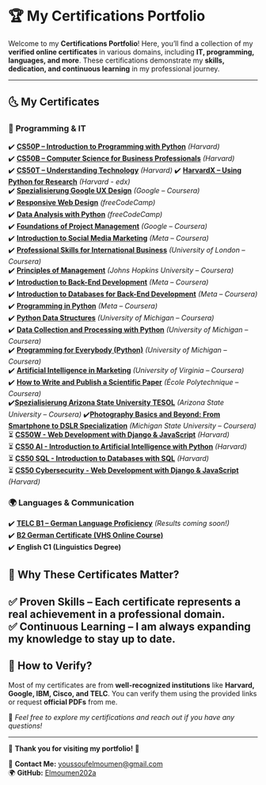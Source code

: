 # 🏆 **My Certifications Portfolio**  

Welcome to my **Certifications Portfolio**! Here, you’ll find a collection of my **verified online certificates** in various domains, including **IT, programming, languages, and more**. These certifications demonstrate my **skills, dedication, and continuous learning** in my professional journey.  

---  

## 🌜 **My Certificates**  

### 🎯 **Programming & IT**  
✔️ [**CS50P – Introduction to Programming with Python**](https://certificates.cs50.io/b1b40aca-5873-48f4-b612-21cd620c7ef1.pdf?size=letter) *(Harvard)*  
✔️ [**CS50B – Computer Science for Business Professionals**](https://cs50.harvard.edu/certificates/6aeb94b2-0240-408d-87de-6fc6cb0f5fd3) *(Harvard)*  
✔️ [**CS50T – Understanding Technology**](https://cs50.harvard.edu/certificates/c89db163-0672-4af1-b17e-6c3ea5cb34a2) *(Harvard)* 
✔️ [**HarvardX – Using Python for Research**](https://courses.edx.org/certificates/131ec972ddd94fb386bd099d387822d7?_gl=1*141hiaf*_gcl_au*NDY2MTM2NDIzLjE3Mzg4NTk2MTA.*_ga*MTAxNjA0OTE0Ni4xNzA3NTk5ODE2*_ga_D3KS4KMDT0*MTczODg1OTYwNi4zLjEuMTczODg2MDA3NC4yMi4wLjA.) *(Harvard - edx)*  
✔️ [**Spezialisierung Google UX Design**](https://www.coursera.org/account/accomplishments/specialization/BZK94C3REKAM) *(Google – Coursera)*  
✔️ [**Responsive Web Design**](https://www.freecodecamp.org/certification/josef202a/responsive-web-design) *(freeCodeCamp)*  
✔️ [**Data Analysis with Python**](https://www.freecodecamp.org/certification/josef202a/data-analysis-with-python-v7) *(freeCodeCamp)*  
✔️ [**Foundations of Project Management**](https://www.coursera.org/account/accomplishments/records/THXWBVSHWBNY) *(Google – Coursera)*  
✔️ [**Introduction to Social Media Marketing**](https://www.coursera.org/account/accomplishments/records/XZRKP5SGBRRS) *(Meta – Coursera)*  
✔️ [**Professional Skills for International Business**](https://www.coursera.org/account/accomplishments/records/ZZN9M33T7XDU) *(University of London – Coursera)*  
✔️ [**Principles of Management**](https://www.coursera.org/account/accomplishments/records/S6SMV73VLFDN) *(Johns Hopkins University – Coursera)*  
✔️ [**Introduction to Back-End Development**](https://www.coursera.org/account/accomplishments/records/BZM97P32S53W) *(Meta – Coursera)*  
✔️ [**Introduction to Databases for Back-End Development**](https://www.coursera.org/account/accomplishments/records/TP4MLDDFD5WW) *(Meta – Coursera)*  
✔️ [**Programming in Python**](https://www.coursera.org/account/accomplishments/records/PTFFYGMLM6QW) *(Meta – Coursera)*  
✔️ [**Python Data Structures**](https://www.coursera.org/account/accomplishments/verify/2RX3D2V2CPQH) *(University of Michigan – Coursera)*  
✔️ [**Data Collection and Processing with Python**](https://www.coursera.org/account/accomplishments/verify/PWB3YZSGBKTW) *(University of Michigan – Coursera)*  
✔️ [**Programming for Everybody (Python)**](https://www.coursera.org/account/accomplishments/records/ZTW7RR53AHKQ) *(University of Michigan – Coursera)*  
✔️ [**Artificial Intelligence in Marketing**](https://www.coursera.org/account/accomplishments/records/WLMHDHMWFM4Y) *(University of Virginia – Coursera)*  
✔️ [**How to Write and Publish a Scientific Paper**](https://www.coursera.org/account/accomplishments/records/BZYCXN3R53EB) *(École Polytechnique – Coursera)*  
✔️[**Spezialisierung Arizona State University TESOL**](https://www.coursera.org/account/accomplishments/specialization/MJRTEL6NXDRJ) *(Arizona State University – Coursera)* ✔️[**Photography Basics and Beyond: From Smartphone to DSLR Specialization**](https://www.coursera.org/account/accomplishments/specialization/VZGPTUMHH65P) *(Michigan State University – Coursera)*  
⏳ [**CS50W - Web Development with Django & JavaScript**](https://cs50.harvard.edu/certificates/) *(Harvard)*  
⏳ [**CS50 AI - Introduction to Artificial Intelligence with Python**](https://pll.harvard.edu/course/cs50s-introduction-artificial-intelligence-python) *(Harvard)*  
⏳ [**CS50 SQL - Introduction to Databases with SQL**](https://pll.harvard.edu/course/cs50s-introduction-databases-sql) *(Harvard)*  
⏳ [**CS50 Cybersecurity - Web Development with Django & JavaScript**](https://pll.harvard.edu/course/cs50s-introduction-cybersecurity) *(Harvard)*  

### 🌍 **Languages & Communication**  
✔️ **[TELC B1 – German Language Proficiency](https://www.telc.net/en/candidates/results.html)** *(Results coming soon!)*  
✔️ **[B2 German Certificate (VHS Online Course)](https://www.vhs.de/)**  
✔️ **English C1 (Linguistics Degree)**  


## 🏅 **Why These Certificates Matter?**  

✅ **Proven Skills** – Each certificate represents a real achievement in a professional domain.  
✅ **Continuous Learning** – I am always expanding my knowledge to stay up to date.  
---  

## 📂 **How to Verify?**  

Most of my certificates are from **well-recognized institutions** like **Harvard, Google, IBM, Cisco, and TELC**. You can verify them using the provided links or request **official PDFs** from me.  

📌 *Feel free to explore my certifications and reach out if you have any questions!*  

---  

🚀 **Thank you for visiting my portfolio!** 🚀  

📧 **Contact Me:** youssoufelmoumen@gmail.com  
🌍 **GitHub:** [Elmoumen202a](https://github.com/Elmoumen202a) 

